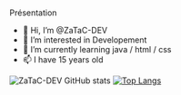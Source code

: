 #
Présentation 


- 👋 Hi, I’m @ZaTaC-DEV
- 👀 I’m interested in Developement 
- 🌱 I’m currently learning java / html / css
- 📫 I have 15 years old


![ZaTaC-DEV GitHub stats](https://github-readme-stats.vercel.app/api?username=ZaTaC-DEV&show_icons=true&bg_color=DEG,RED,BLUE,YELLOW&hide_border=true)
[![Top Langs](https://github-readme-stats.vercel.app/api/top-langs/?username=ZaTaC-DEV&theme=radical&hide_border=true)](https://github.com/ZaTaC-DEV/github-readme-stats)
